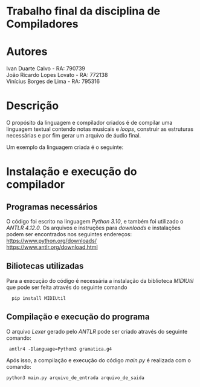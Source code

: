# Trabalho final da disciplina de Compiladores

# Autores

  Ivan Duarte Calvo - RA: 790739  
  João Ricardo Lopes Lovato - RA: 772138  
  Vinícius Borges de Lima - RA: 795316  

# Descrição

  O propósito da linguagem e compilador criados é de compilar uma linguagem textual contendo notas musicais e *loops*, construir as estruturas necessárias e por fim gerar um arquivo de áudio final.

  Um exemplo da linguagem criada é o seguinte:


# Instalação e execução do compilador
## Programas necessários

  O código foi escrito na linguagem *Python 3.10*, e também foi utilizado o *ANTLR 4.12.0*. Os arquivos e instruções para *downloads* e instalações podem ser encontrados nos seguintes endereços:  
  https://www.python.org/downloads/  
  https://www.antlr.org/download.html
    

## Biliotecas utilizadas

  Para a execução do código é necessária a instalação da biblioteca *MIDIUtil* que pode ser feita através do seguinte comando
      
      pip install MIDIUtil

## Compilação e execução do programa
  
  O arquivo *Lexer* gerado pelo *ANTLR* pode ser criado através do seguinte comando:
     
     antlr4 -Dlanguage=Python3 gramatica.g4

Após isso, a compilação e execução do código *main.py* é realizada com o comando:

    python3 main.py arquivo_de_entrada arquivo_de_saida